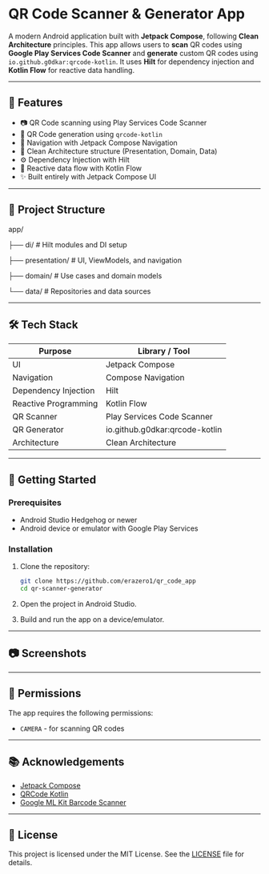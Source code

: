 # QR Code Scanner & Generator App

A modern Android application built with **Jetpack Compose**, following **Clean Architecture** principles. This app allows users to **scan** QR codes using **Google Play Services Code Scanner** and **generate** custom QR codes using `io.github.g0dkar:qrcode-kotlin`. It uses **Hilt** for dependency injection and **Kotlin Flow** for reactive data handling.

---

## 🚀 Features

- 📷 QR Code scanning using Play Services Code Scanner
- 🧾 QR Code generation using `qrcode-kotlin`
- 🧭 Navigation with Jetpack Compose Navigation
- 🧱 Clean Architecture structure (Presentation, Domain, Data)
- ⚙️ Dependency Injection with Hilt
- 🔁 Reactive data flow with Kotlin Flow
- ✨ Built entirely with Jetpack Compose UI

---

## 🧱 Project Structure
app/

├── di/ # Hilt modules and DI setup

├── presentation/ # UI, ViewModels, and navigation

├── domain/ # Use cases and domain models

└── data/ # Repositories and data sources

---

## 🛠 Tech Stack

| Purpose              | Library / Tool                         |
|----------------------|----------------------------------------|
| UI                   | Jetpack Compose                        |
| Navigation           | Compose Navigation                     |
| Dependency Injection | Hilt                                   |
| Reactive Programming | Kotlin Flow                            |
| QR Scanner           | Play Services Code Scanner             |
| QR Generator         | io.github.g0dkar:qrcode-kotlin         |
| Architecture         | Clean Architecture                     |

---

## 📲 Getting Started

### Prerequisites
- Android Studio Hedgehog or newer
- Android device or emulator with Google Play Services

### Installation
1. Clone the repository:
    ```bash
    git clone https://github.com/erazero1/qr_code_app
    cd qr-scanner-generator
    ```

2. Open the project in Android Studio.

3. Build and run the app on a device/emulator.

---

## 📷 Screenshots



---

## 🔐 Permissions

The app requires the following permissions:
- `CAMERA` - for scanning QR codes

---

## 📚 Acknowledgements

- [Jetpack Compose](https://developer.android.com/jetpack/compose)
- [QRCode Kotlin](https://github.com/g0dkar/qrcode-kotlin)
- [Google ML Kit Barcode Scanner](https://developers.google.com/ml-kit/vision/barcode-scanning/android)

---

## 📄 License

This project is licensed under the MIT License. See the [LICENSE](LICENSE) file for details.
